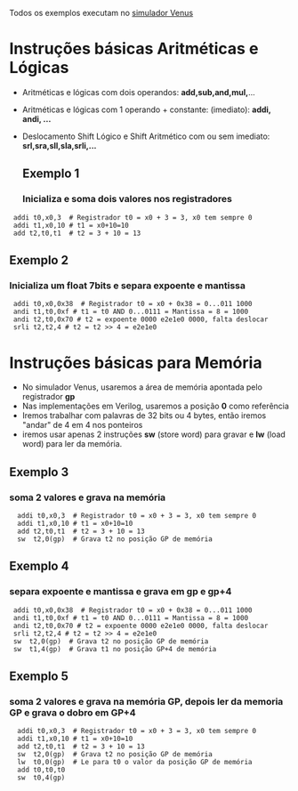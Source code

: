 Todos os exemplos executam no [simulador Venus](https://www.kvakil.me/venus/)

# Instruções básicas Aritméticas e Lógicas

* Aritméticas e lógicas com dois operandos: **add,sub,and,mul,**...
* Aritméticas e lógicas com 1 operando + constante: (imediato): **addi, andi, ...**
* Deslocamento Shift Lógico e Shift Aritmético com ou sem imediato: **srl,sra,sll,sla,srli,...** 

  ## Exemplo 1
  ### Inicializa e soma dois valores nos registradores
 ```
  addi t0,x0,3  # Registrador t0 = x0 + 3 = 3, x0 tem sempre 0
  addi t1,x0,10 # t1 = x0+10=10
  add t2,t0,t1  # t2 = 3 + 10 = 13 
 ```

  ## Exemplo 2 
  ### Inicializa um float 7bits e separa expoente e mantissa
 ```
  addi t0,x0,0x38  # Registrador t0 = x0 + 0x38 = 0...011 1000
  andi t1,t0,0xf # t1 = t0 AND 0...0111 = Mantissa = 8 = 1000
  andi t2,t0,0x70 # t2 = expoente 0000 e2e1e0 0000, falta deslocar
  srli t2,t2,4 # t2 = t2 >> 4 = e2e1e0
 ```

# Instruções básicas para Memória

* No simulador Venus, usaremos a área de memória apontada pelo registrador **gp**
* Nas implementações em Verilog, usaremos a posição **0** como referência
* Iremos trabalhar com palavras de 32 bits ou 4 bytes, então iremos "andar" de 4 em 4 nos ponteiros
* iremos usar apenas 2 instruções **sw** (store word) para gravar e **lw** (load word) para ler da memória.

## Exemplo 3 
### soma 2 valores e grava na memória
```
  addi t0,x0,3  # Registrador t0 = x0 + 3 = 3, x0 tem sempre 0
  addi t1,x0,10 # t1 = x0+10=10
  add t2,t0,t1  # t2 = 3 + 10 = 13
  sw  t2,0(gp)  # Grava t2 no posição GP de memória
 ```
  ## Exemplo 4
  ### separa expoente e mantissa e grava em gp e gp+4
 ```
  addi t0,x0,0x38  # Registrador t0 = x0 + 0x38 = 0...011 1000
  andi t1,t0,0xf # t1 = t0 AND 0...0111 = Mantissa = 8 = 1000
  andi t2,t0,0x70 # t2 = expoente 0000 e2e1e0 0000, falta deslocar
  srli t2,t2,4 # t2 = t2 >> 4 = e2e1e0
  sw  t2,0(gp)  # Grava t2 no posição GP de memória
  sw  t1,4(gp)  # Grava t1 no posição GP+4 de memória
 ```
## Exemplo 5 
### soma 2 valores e grava na memória GP, depois ler da memoria GP e grava o dobro em GP+4
```
  addi t0,x0,3  # Registrador t0 = x0 + 3 = 3, x0 tem sempre 0
  addi t1,x0,10 # t1 = x0+10=10
  add t2,t0,t1  # t2 = 3 + 10 = 13
  sw  t2,0(gp)  # Grava t2 no posição GP de memória 
  lw  t0,0(gp)  # Le para t0 o valor da posição GP de memória
  add t0,t0,t0
  sw  t0,4(gp)
 ```
 

